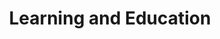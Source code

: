 ---
templateKey: digital-transformation
index: 1
title: Learning and Education
subTitle: 

image: /img/your-next/e-learning.png

description: Our solutions in the learning and the education industry empower B2B and B2C businesses to execute on their learning strategy, learning delivery and learning measurement at scale.  We offer both, a full stack learning platform configured and customized to meet your unique learning requirements as well as a cloud-based learning platform that is ready to switch on as you go. Use our open source platform to design your own learning universe or simply go live on ground zero with our cloud version and allow us to unplug rich features and functionality from gamification to prescription using our AI powered platform. Learn in the comfort of your browser or get away with attendance management using our intelligence hub. Drive learning engagement with our gamification engine or integrate with the choice of your virtual classrooms from video driven to collab enabled, built to suit your every need. 
---
